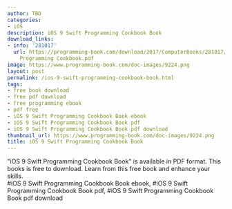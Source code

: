 ```yaml
---
author: TBD
categories:
- iOS
description: iOS 9 Swift Programming Cookbook Book
download_links:
- info: '281017'
  url: https://programming-book.com/download/2017/ComputerBooks/281017/iOS 9 Swift
    Programming Cookbook.pdf
image: https://www.programming-book.com/doc-images/9224.png
layout: post
permalink: /ios-9-swift-programming-cookbook-book.html
tags:
- free book download
- free pdf download
- free programming ebook
- pdf free
- iOS 9 Swift Programming Cookbook Book ebook
- iOS 9 Swift Programming Cookbook Book pdf
- iOS 9 Swift Programming Cookbook Book pdf download
thumbnail_url: https://www.programming-book.com/doc-images/9224.png
title: iOS 9 Swift Programming Cookbook Book
---
```


 
<div class="item-desc text-justify">
  "iOS 9 Swift Programming Cookbook Book" is available in PDF format. This books is free to download. Learn from this free book and enhance your skills.
  <br>
  #iOS 9 Swift Programming Cookbook Book ebook, #iOS 9 Swift Programming Cookbook Book pdf, #iOS 9 Swift Programming Cookbook Book pdf download
</div>
